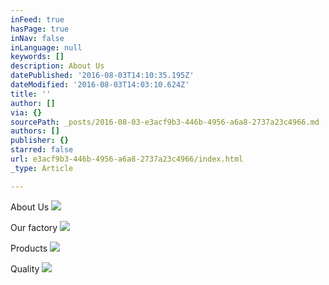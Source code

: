 ```yaml
---
inFeed: true
hasPage: true
inNav: false
inLanguage: null
keywords: []
description: About Us
datePublished: '2016-08-03T14:10:35.195Z'
dateModified: '2016-08-03T14:03:10.624Z'
title: ''
author: []
via: {}
sourcePath: _posts/2016-08-03-e3acf9b3-446b-4956-a6a8-2737a23c4966.md
authors: []
publisher: {}
starred: false
url: e3acf9b3-446b-4956-a6a8-2737a23c4966/index.html
_type: Article

---
```

About Us
![](https://the-grid-user-content.s3-us-west-2.amazonaws.com/13893839-0806-493e-b2ef-ef7a0a6fe83b.jpg)

Our factory
![](https://the-grid-user-content.s3-us-west-2.amazonaws.com/12625f2d-1a62-4c4c-bd27-307a91fd7c50.jpg)

Products
![](https://the-grid-user-content.s3-us-west-2.amazonaws.com/99a3a43e-bd83-4d52-9a55-386e62405cb4.jpg)

Quality
![](https://the-grid-user-content.s3-us-west-2.amazonaws.com/8fe4ae93-ff4b-4b44-bbe9-f3b3dc294cc9.jpg)